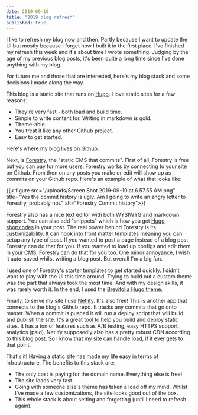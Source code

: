 ```yaml
---
date: 2019-09-10
title: "2019 blog refresh"
published: true
---
```

I like to refresh my blog now and then. Partly because I want to update the UI but mostly because I forget how I built it in the first place. I've finished my refresh this week and it's about time I wrote something. Judging by the age of my previous blog posts, it's been quite a long time since I've done anything with my blog.

For future me and those that are interested, here's my blog stack and some decisions I made along the way.

This blog is a static site that runs on [Hugo](https://gohugo.io/). I love static sites for a few reasons:

* They're very fast - both load and build time.
* Simple to write content for. Writing in markdown is gold.
* Theme-able.
* You treat it like any other Github project.
* Easy to get started.

Here's where my blog lives on [Github](https://github.com/jonathanyeong/2019-blog).

Next, is [Forestry](https://forestry.io/), the "static CMS that commits". First of all, Forestry is free but you can pay for more users. Forestry works by connecting to your site on Github. From then on any posts you make or edit will show up as commits on your Github repo. Here's an example of what that looks like:

{{< figure src="/uploads/Screen Shot 2019-09-10 at 6.57.55 AM.png" title="Yes the commit history is ugly. Am I going to write an angry letter to Forestry, probably not." alt="Forestry Commit history">}}

Forestry also has a nice text editor with both WYSIWYG and markdown support. You can also add "snippets" which is how you get [Hugo shortcodes](https://gohugo.io/content-management/shortcodes/) in your post. The real power behind Forestry is its customizability. It can hook into front matter templates meaning you can setup any type of post. If you wanted to post a page instead of a blog post Forestry can do that for you. If you wanted to load up configs and edit them in your CMS, Forestry can do that for you too. One minor annoyance, I wish it auto-saved whilst writing a blog post. But overall I'm a big fan.

I used one of Forestry's starter templates to get started quickly. I didn't want to play with the UI this time around. Trying to build out a custom theme was the part that always took the most time. And with my design skills, it was rarely worth it. In the end, I used the [Brevifolia Hugo theme](https://github.com/emilkovacs/brevifolia-hugo-forestry).

Finally, to serve my site I use [Netlify](https://www.netlify.com/). It's also free! This is another app that connects to the blog's Github repo. It tracks any commits that go onto master. When a commit is pushed it will run a deploy script that will build and publish the site. It's a great tool to help you build and deploy static sites. It has a ton of features such as A/B testing, easy HTTPS support, analytics (paid). Netlify supposedly also has a pretty robust CDN according to this [blog post](https://www.netlify.com/blog/2017/03/28/why-you-dont-need-cloudflare-with-netlify/). So I know that my site can handle load, if it ever gets to that point.

That's it! Having a static site has made my life easy in terms of infrastructure. The benefits to this stack are:

* The only cost is paying for the domain name. Everything else is free!
* The site loads very fast.
* Going with someone else's theme has taken a load off my mind. Whilst I've made a few customizations, the site looks good out of the box.
* This whole stack is about setting and forgetting (until I need to refresh again).
